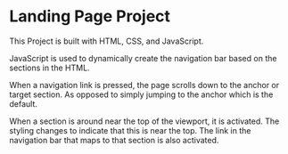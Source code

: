 # Landing Page Project

This Project is built with HTML, CSS, and JavaScript.

JavaScript is used to dynamically create the navigation bar based on the sections in the HTML.

When a navigation link is pressed, the page scrolls down to the anchor or target section.
As opposed to simply jumping to the anchor which is the default.

When a section is around near the top of the viewport, it is activated.
The styling changes to indicate that this is near the top.
The link in the navigation bar that maps to that section is also activated. 





